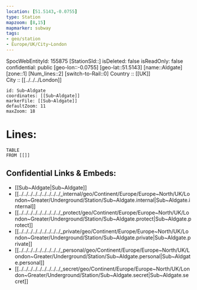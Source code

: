 ```yaml
---
location: [51.5143,-0.0755] 
type: Station 
mapzoom: [8,15] 
mapmarker: subway 
tags:
- geo/station
- Europe/UK/City~London
---
```

SpocWebEntityId: 155875
[StationSId::] 
isDeleted: false
isReadOnly: false
confidential: public
[geo-lon::-0.0755] 
[geo-lat::51.5143] 
[name::Aldgate] 
[zone::1] 
[Num_lines::2] 
[switch-to-Rail::0] 
Country :: [[UK]]  
City :: [[../../../London]]  


```leaflet
id: Sub~Aldgate
coordinates: [[Sub~Aldgate]] 
markerFile: [[Sub~Aldgate]] 
defaultZoom: 11 
maxZoom: 18
```


# Lines: 
```dataview
TABLE 
FROM [[]] 
```

## Confidential Links & Embeds: 
- [[Sub~Aldgate|Sub~Aldgate]] 
- [[../../../../../../../../../_internal/geo/Continent/Europe/Europe~North/UK/London~Greater/Underground/Station/Sub~Aldgate.internal|Sub~Aldgate.internal]] 
- [[../../../../../../../../../_protect/geo/Continent/Europe/Europe~North/UK/London~Greater/Underground/Station/Sub~Aldgate.protect|Sub~Aldgate.protect]] 
- [[../../../../../../../../../_private/geo/Continent/Europe/Europe~North/UK/London~Greater/Underground/Station/Sub~Aldgate.private|Sub~Aldgate.private]] 
- [[../../../../../../../../../_personal/geo/Continent/Europe/Europe~North/UK/London~Greater/Underground/Station/Sub~Aldgate.personal|Sub~Aldgate.personal]] 
- [[../../../../../../../../../_secret/geo/Continent/Europe/Europe~North/UK/London~Greater/Underground/Station/Sub~Aldgate.secret|Sub~Aldgate.secret]] 
